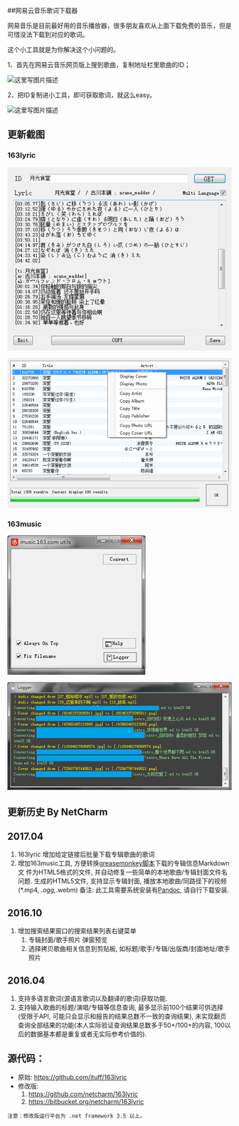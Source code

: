 ##网易云音乐歌词下载器

网易音乐是目前最好用的音乐播放器，很多朋友喜欢从上面下载免费的音乐，但是可惜没法下载到对应的歌词。

这个小工具就是为你解决这个小问题的。

1、首先在网易云音乐网页版上搜到歌曲，复制地址栏里歌曲的ID；

![这里写图片描述](http://img.blog.csdn.net/20150913125937436)

2、把ID复制进小工具，即可获取歌词，就这么easy。

![这里写图片描述](http://img.blog.csdn.net/20150913125900915)

## 更新截图

### 163lyric
![Main Form](https://raw.githubusercontent.com/netcharm/163lyric/master/163lyric/Snapshots/sp_main.png)

![Search Result Form](https://raw.githubusercontent.com/netcharm/163lyric/master/163lyric/Snapshots/sp_searchresult.png)

### 163music

![Main Form](https://raw.githubusercontent.com/netcharm/163lyric/master/163music/snapshots/snap_main.png)

![Console Form](https://raw.githubusercontent.com/netcharm/163lyric/master/163music/snapshots/snap_console.png)

## 更新历史 By NetCharm

2017.04
-------
1. 163lyric 增加给定链接后批量下载专辑歌曲的歌词
1. 增加163music工具, 方便转换[greasemonkey脚本](https://raw.githubusercontent.com/netcharm/greasemonkey-code/master/music.163.com_cover.user.js)下载的专辑信息Markdown文
   件为HTML5格式的文件, 并自动修复一些简单的本地歌曲/专辑封面文件名问题.
   生成的HTML5文件, 支持显示专辑封面, 播放本地歌曲/同路径下的视频(*.mp4, *.ogg,*.webm)
   备注: 此工具需要系统安装有[Pandoc](http://pandoc.org/), 请自行下载安装.

2016.10
-------
1. 增加搜索结果窗口的搜索结果列表右键菜单
    1. 专辑封面/歌手照片 弹窗预览
    2. 选择拷贝歌曲相关信息到剪贴板, 如标题/歌手/专辑/出版商/封面地址/歌手照片
   
2016.04
-------
1. 支持多语言歌词(源语言歌词以及翻译的歌词)获取功能.
2. 支持输入歌曲的标题/演唱/专辑等信息查询, 最多显示前100个结果可供选择(受限于API, 可能只会显示和报告的结果总数不一致的查询结果),
   未实现翻页查询全部结果的功能(本人实际验证查询结果总数多于50+/100+的内容, 100以后的数据基本都是重复或者无实际参考价值的).

## 源代码：
* 原始: https://github.com/ituff/163lyric
* 修改版: 
    1. https://github.com/netcharm/163lyric
    2. https://bitbucket.org/netcharm/163lyric

```
注意：修改版运行平台为 .net framework 3.5 以上。
```

